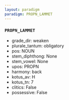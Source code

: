 ```yaml
---
layout: paradigm
paradigm: PROPN_LAMMET
---
```

### ` PROPN_LAMMET `


* grade_dir: weaken
* plurale_tantum: obligatory
* pos: NOUN
* stem_diphthong: None
* stem_vowel: None
* upos: PROPN
* harmony: back
* kotus_av: H
* kotus_tn: 7
* clitics: False
* possessive: False
